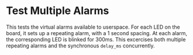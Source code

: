 Test Multiple Alarms
====================

This tests the virtual alarms available to userspace. For each LED on the
board, it sets up a repeating alarm, with a 1 second spacing. At each alarm,
the corresponding LED is blinked for 300ms. This excercises both multiple
repeating alarms and the synchronous `delay_ms` concurrently.
